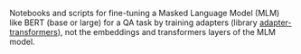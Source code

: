 Notebooks and scripts for fine-tuning a Masked Language Model (MLM) like BERT (base or large) for a QA task by training adapters (library [adapter-transformers](https://github.com/Adapter-Hub/adapter-transformers)), not the embeddings and transformers layers of the MLM model.

